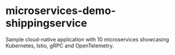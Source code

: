 # microservices-demo-shippingservice
Sample cloud-native application with 10 microservices showcasing Kubernetes, Istio, gRPC and OpenTelemetry.
